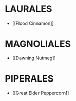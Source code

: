 # LAURALES
- [[Flood Cinnamon]]
# MAGNOLIALES
- [[Dawning Nutmeg]]
# PIPERALES
- [[Great Elder Peppercorn]]